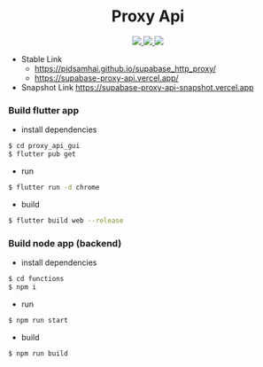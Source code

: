 <h1 align="center">Proxy Api</h1>

<p align="center">
    <a href="https://github.com/Pidsamhai/supabase_http_proxy/actions/workflows/build.yml">
    <img src="https://github.com/Pidsamhai/supabase_http_proxy/actions/workflows/build.yml/badge.svg"/>
    </a>
    <a href="https://github.com/Pidsamhai/supabase_http_proxy/actions/workflows/deploy.yml">
    <img src="https://github.com/Pidsamhai/supabase_http_proxy/actions/workflows/deploy.yml/badge.svg"/>
    </a>
    <a href="https://github.com/Pidsamhai/supabase_http_proxy/actions/workflows/snapshot.yml">
    <img src="https://github.com/Pidsamhai/supabase_http_proxy/actions/workflows/snapshot.yml/badge.svg"/>
    </a>
</p>

* Stable Link
    * https://pidsamhai.github.io/supabase_http_proxy/
    * https://supabase-proxy-api.vercel.app/
* Snapshot Link https://supabase-proxy-api-snapshot.vercel.app

### Build flutter app

* install dependencies

```bash
$ cd proxy_api_gui
$ flutter pub get
```

* run

```bash
$ flutter run -d chrome
```

* build

```bash
$ flutter build web --release
```

### Build node app (backend)

* install dependencies

```bash
$ cd functions
$ npm i
```

* run

```bash
$ npm run start
```

* build

```bash
$ npm run build
```